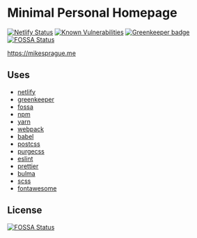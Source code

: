 # Minimal Personal Homepage

[![Netlify Status](https://api.netlify.com/api/v1/badges/80d7584c-91a4-4e2c-9df5-b411cfd1e83e/deploy-status)](https://app.netlify.com/sites/mikesprague-me/deploys)
[![Known Vulnerabilities](https://snyk.io/test/github/mikesprague/mikesprague-me/badge.svg?targetFile=package.json)](https://snyk.io/test/github/mikesprague/mikesprague-me?targetFile=package.json)
[![Greenkeeper badge](https://badges.greenkeeper.io/mikesprague/mikesprague-me.svg)](https://greenkeeper.io/)
[![FOSSA Status](https://app.fossa.io/api/projects/git%2Bgithub.com%2Fmikesprague%2Fmikesprague-me.svg?type=shield)](https://app.fossa.io/projects/git%2Bgithub.com%2Fmikesprague%2Fmikesprague-me?ref=badge_shield)

https://mikesprague.me

## Uses

- [netlify](https://www.netlify.com/)
- [greenkeeper](https://greenkeeper.io/)
- [fossa](https://fossa.com/)
- [npm](https://www.npmjs.com/)
- [yarn](https://yarnpkg.com)
- [webpack](https://webpack.js.org/)
- [babel](https://babeljs.io/)
- [postcss](https://github.com/postcss/postcss)
- [purgecss](https://github.com/FullHuman/purgecss)
- [eslint](https://eslint.org/)
- [prettier](https://prettier.io/)
- [bulma](https://bulma.io)
- [scss](https://sass-lang.com/)
- [fontawesome](https://fontawesome.com/)

## License
[![FOSSA Status](https://app.fossa.io/api/projects/git%2Bgithub.com%2Fmikesprague%2Fmikesprague-me.svg?type=large)](https://app.fossa.io/projects/git%2Bgithub.com%2Fmikesprague%2Fmikesprague-me?ref=badge_large)
